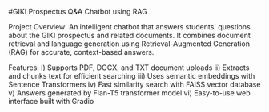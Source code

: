 #GIKI Prospectus Q&A Chatbot using RAG

Project Overview:
                 An intelligent chatbot that answers students' questions about the GIKI prospectus and related documents. It combines document retrieval and language generation using Retrieval-Augmented Generation (RAG) for accurate, context-based answers.

Features:
i)   Supports PDF, DOCX, and TXT document uploads
ii)  Extracts and chunks text for efficient searching
iii) Uses semantic embeddings with Sentence Transformers
iv)  Fast similarity search with FAISS vector database
v)   Answers generated by Flan-T5 transformer model
vi)  Easy-to-use web interface built with Gradio

